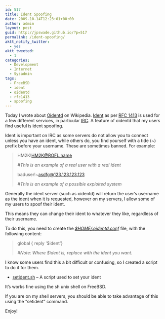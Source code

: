```yaml
---
id: 517
title: Ident Spoofing
date: 2009-10-14T12:23:01+00:00
author: admin
layout: post
guid: http://jpswade.github.io/?p=517
permalink: /ident-spoofing/
aktt_notify_twitter:
  - yes
aktt_tweeted:
  - 1
categories:
  - Development
  - Internet
  - Sysadmin
tags:
  - FreeBSD
  - ident
  - oidentd
  - rfc1413
  - spoofing
---
```

<p class="lead">
  Today I wrote about <a href="http://en.wikipedia.org/wiki/Oidentd">Oidentd</a> on Wikipedia. <a href="http://en.wikipedia.org/wiki/Ident">Ident</a> as per <a href="http://tools.ietf.org/html/rfc1413">RFC 1413</a> is used for a few different services, in particular <a href="http://en.wikipedia.org/wiki/Internet_Relay_Chat">IRC</a>. A feature of oidentd that my users find useful is ident spoofing.
</p>

<!--more-->Ident is important on IRC as some servers do not allow you to connect unless you have an ident, while others do, you find yourself with a tide (~) prefix before your username. These are sometimes banned. For example:

> HM2K!HM2K@ROFL.name
> 
> _#This is an example of a real user with a real ident_
> 
> baduser!~asdfg@123.123.123.123
> 
> _#This is an example of a possible exploited system_

Generally the ident server (such as oidentd) will return the user&#8217;s username as the ident when it is requested, however on my servers, I allow some of my users to spoof their ident.

This means they can change their ident to whatever they like, regardless of their username.

To do this, you need to create the [_$HOME/.oidentd.conf_](http://linux.die.net/man/5/oidentd.conf) file, with the following content:

> global { reply &#8216;$ident&#8217;}
> 
> _#Note: Where $ident is, replace with the ident you want._

I know some users find this a bit difficult or confusing, so I created a script to do it for them.

  * [setident.sh](http://hm2k.googlecode.com/svn/trunk/code/shell/setident.sh) &#8211; A script used to set your ident

It&#8217;s works fine using the sh unix shell on FreeBSD.

If you are on my shell servers, you should be able to take advantage of this using the &#8220;setident&#8221; command.

Enjoy!